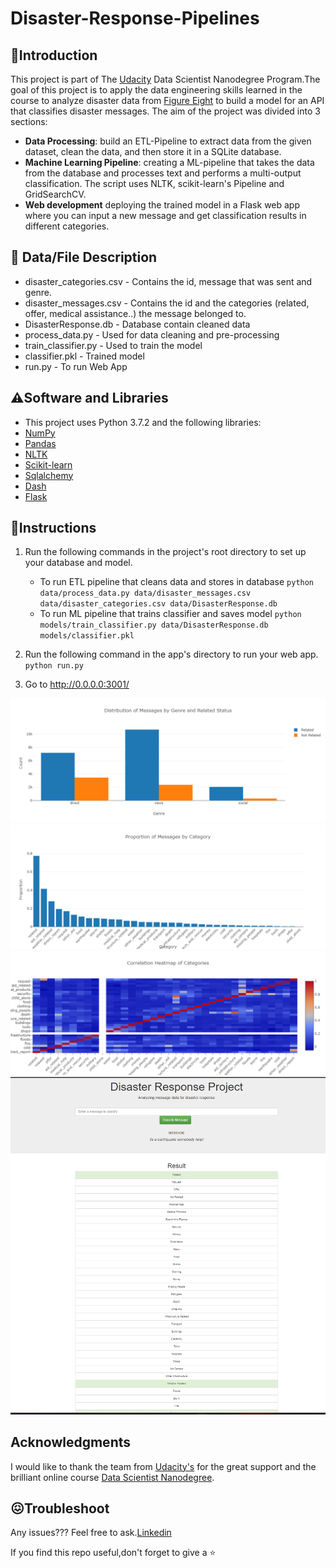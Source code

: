 # Disaster-Response-Pipelines

## 🚀**Introduction**
This project is part of The [Udacity](https://eu.udacity.com/) Data Scientist Nanodegree Program.The goal of this project is to apply the data engineering skills learned in the course to analyze disaster data from [Figure Eight](https://www.figure-eight.com/) to build a model for an API that classifies disaster messages. 
The aim of the project was divided into 3 sections:

* **Data Processing**: build an ETL-Pipeline to extract data from the given dataset, clean the data, and then store it in a SQLite database.
* **Machine Learning Pipeline**: creating a ML-pipeline that takes the data from the database and processes text and performs a multi-output 
classification. The script uses NLTK, scikit-learn's Pipeline and GridSearchCV.
* **Web development** deploying the trained model in a Flask web app where you can input a new message and get classification results in 
different categories.

## 📁 **Data/File Description**
- disaster_categories.csv - Contains the id, message that was sent and genre.
- disaster_messages.csv - Contains the id and the categories (related, offer, medical assistance..) the message belonged to.
- DisasterResponse.db - Database contain cleaned data
- process_data.py - Used for data cleaning and pre-processing
- train_classifier.py - Used to train the model
- classifier.pkl - Trained model
- run.py - To run Web App

## ⚠️**Software and Libraries**
* This project uses Python 3.7.2 and the following libraries:
* [NumPy](http://www.numpy.org/)
* [Pandas](http://pandas.pydata.org)
* [NLTK](https://www.nltk.org/)
* [Scikit-learn](http://scikit-learn.org/stable/)
* [Sqlalchemy](https://www.sqlalchemy.org/)
* [Dash](https://plot.ly/dash/)
* [Flask](https://flask.palletsprojects.com/en/2.2.x/)
 
## 🚀Instructions
1. Run the following commands in the project's root directory to set up your database and model.

    - To run ETL pipeline that cleans data and stores in database
        `python data/process_data.py data/disaster_messages.csv data/disaster_categories.csv data/DisasterResponse.db`
    - To run ML pipeline that trains classifier and saves model
        `python models/train_classifier.py data/DisasterResponse.db models/classifier.pkl`

2. Run the following command in the app's directory to run your web app.
    `python run.py`

3. Go to http://0.0.0.0:3001/

![alt text](https://github.com/zaninth/Disaster-Response/blob/main/images/distribution%20image.png)
![alt text](https://github.com/zaninth/Disaster-Response/blob/main/images/porportion%20of%20messages.png)
![alt text](https://github.com/zaninth/Disaster-Response/blob/main/images/heatmap.png)
![alt text](https://github.com/zaninth/Disaster-Response/blob/main/images/image%201.png)

## Acknowledgments
I would like to thank the team from [Udacity's](https://www.udacity.com/) for the great support and the brilliant online 
course [Data Scientist Nanodegree](https://www.udacity.com/course/data-scientist-nanodegree--nd025).

## 😖Troubleshoot
Any issues??? Feel free to ask.[Linkedin](https://www.linkedin.com/in/thales-zanin/)

If you find this repo useful,don't forget to give a ⭐
